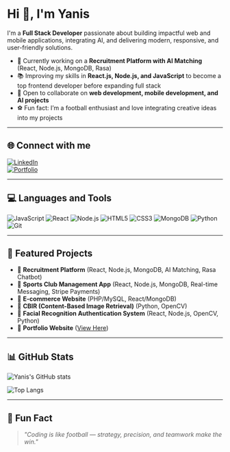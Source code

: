 # Hi 👋, I'm Yanis  

I'm a **Full Stack Developer** passionate about building impactful web and mobile applications, integrating AI, and delivering modern, responsive, and user-friendly solutions.  

- 🚀 Currently working on a **Recruitment Platform with AI Matching** (React, Node.js, MongoDB, Rasa)  
- 📚 Improving my skills in **React.js, Node.js, and JavaScript** to become a top frontend developer before expanding full stack  
- 🤝 Open to collaborate on **web development, mobile development, and AI projects**  
- ⚽ Fun fact: I’m a football enthusiast and love integrating creative ideas into my projects  

---

## 🌐 Connect with me  
[![LinkedIn](https://img.shields.io/badge/LinkedIn-003366?style=for-the-badge&logo=linkedin&logoColor=white)](https://www.linkedin.com/in/yanisbenkeder)  
[![Portfolio](https://img.shields.io/badge/Portfolio-00AEEF?style=for-the-badge&logo=About.me&logoColor=white)](https://yanisbnkdr3.github.io/Portfolio-2-/)  

---

## 💻 Languages and Tools  
![JavaScript](https://img.shields.io/badge/-JavaScript-00AEEF?logo=javascript&logoColor=black&style=flat)
![React](https://img.shields.io/badge/-React-003366?logo=react&logoColor=white&style=flat)
![Node.js](https://img.shields.io/badge/-Node.js-00AEEF?logo=node.js&logoColor=white&style=flat)
![HTML5](https://img.shields.io/badge/-HTML5-003366?logo=html5&logoColor=white&style=flat)
![CSS3](https://img.shields.io/badge/-CSS3-00AEEF?logo=css3&logoColor=white&style=flat)
![MongoDB](https://img.shields.io/badge/-MongoDB-003366?logo=mongodb&logoColor=white&style=flat)
![Python](https://img.shields.io/badge/-Python-00AEEF?logo=python&logoColor=white&style=flat)
![Git](https://img.shields.io/badge/-Git-003366?logo=git&logoColor=white&style=flat)

---

## 📂 Featured Projects  
- 🔹 **Recruitment Platform** (React, Node.js, MongoDB, AI Matching, Rasa Chatbot)  
- 🔹 **Sports Club Management App** (React, Node.js, MongoDB, Real-time Messaging, Stripe Payments)  
- 🔹 **E-commerce Website** (PHP/MySQL, React/MongoDB)  
- 🔹 **CBIR (Content-Based Image Retrieval)** (Python, OpenCV)  
- 🔹 **Facial Recognition Authentication System** (React, Node.js, OpenCV, Python)  
- 🔹 **Portfolio Website** ([View Here](https://yanisbnkdr3.github.io/Portfolio-2-/))  

---

## 📊 GitHub Stats  
![Yanis's GitHub stats](https://github-readme-stats.vercel.app/api?username=YanisBnkdr3&show_icons=true&theme=radical&title_color=00AEEF&icon_color=00AEEF&text_color=000000&bg_color=ffffff)  

![Top Langs](https://github-readme-stats.vercel.app/api/top-langs/?username=YanisBnkdr3&layout=compact&theme=radical&title_color=003366&text_color=000000&bg_color=ffffff)  

---

## 🚀 Fun Fact  
> *"Coding is like football — strategy, precision, and teamwork make the win."*
